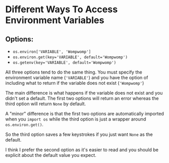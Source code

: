 # Different Ways To Access Environment Variables

## Options:
* `os.environ['VARIABLE', 'Wompwomp']`
* `os.environ.get(key='VARIABLE', default='Wompwomp')`
* `os.getenv(key='VARIABLE', default='Wompwomp')`

All three options tend to do the same thing. You must specify the environment variable name (`'VARIABLE'`) and you have the option of including what to return if the variable does not exist (`'Wompwomp'`)

The main difference is what happens if the variable does not exist and you didn't set a default. The first two options will return an error whereas the third option will return `None` by default. 

A "minor" difference is that the first two options are automatically imported when you `import os` while the third option is just a wrapper around `os.environ.get()`.

So the third option saves a few keystrokes if you just want `None` as the default.

I think I prefer the second option as it's easier to read and you should be explicit about the default value you expect.

